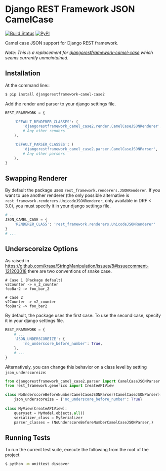 # Django REST Framework JSON CamelCase

[![Build Status](https://travis-ci.org/jozo/djangorestframework-camel-case2.svg?branch=master)](https://travis-ci.org/jozo/djangorestframework-camel-case2)
[![PyPI](https://img.shields.io/pypi/v/djangorestframework-camel-case2.svg)](https://pypi.org/project/djangorestframework-camel-case2/)

Camel case JSON support for Django REST framework.

_Note: This is a replacement for
[djangorestframework-camel-case](https://github.com/vbabiy/djangorestframework-camel-case)
which seems currently unmaintained._

## Installation

At the command line::
```bash
$ pip install djangorestframework-camel-case2
```

Add the render and parser to your django settings file.

```python
REST_FRAMEWORK = {

    'DEFAULT_RENDERER_CLASSES': (
        'djangorestframework_camel_case2.render.CamelCaseJSONRenderer',
        # Any other renders
    ),

    'DEFAULT_PARSER_CLASSES': (
        'djangorestframework_camel_case2.parser.CamelCaseJSONParser',
        # Any other parsers
    ),
}
```

## Swapping Renderer

By default the package uses `rest_framework.renderers.JSONRenderer`. If you want
to use another renderer (the only possible alternative is
`rest_framework.renderers.UnicodeJSONRenderer`, only available in DRF < 3.0), you must specify it in your django
settings file.

```python
# ...
JSON_CAMEL_CASE = {
    'RENDERER_CLASS': 'rest_framework.renderers.UnicodeJSONRenderer'
}
# ...
```

## Underscoreize Options

As raised in https://github.com/krasa/StringManipulation/issues/8#issuecomment-121203018
there are two conventions of snake case.

```
# Case 1 (Package default)
v2Counter -> v_2_counter
fooBar2 -> foo_bar_2

# Case 2
v2Counter -> v2_counter
fooBar2 -> foo_bar2
```

By default, the package uses the first case. To use the second case, specify it in your django settings file.

```python
REST_FRAMEWORK = {
    # ...
    'JSON_UNDERSCOREIZE': {
        'no_underscore_before_number': True,
    },
    # ...
}
```

Alternatively, you can change this behavior on a class level by setting `json_underscoreize`:

```python
from djangorestframework_camel_case2.parser import CamelCaseJSONParser
from rest_framework.generics import CreateAPIView

class NoUnderscoreBeforeNumberCamelCaseJSONParser(CamelCaseJSONParser):
    json_underscoreize = {'no_underscore_before_number': True}
    
class MyView(CreateAPIView):
    queryset = MyModel.objects.all()
    serializer_class = MySerializer
    parser_classes = (NoUnderscoreBeforeNumberCamelCaseJSONParser,)
```

## Running Tests

To run the current test suite, execute the following from the root of the project

```bash
$ python -m unittest discover
```
